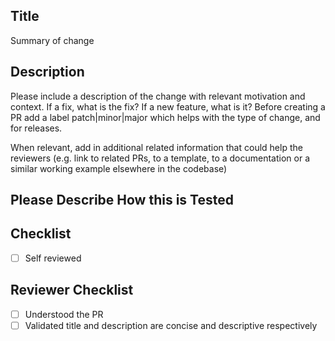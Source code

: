 ## Title

Summary of change

## Description

 Please include a description of the change with relevant motivation and context. If a fix, what is the fix? If a new feature, what is it? Before creating a PR add a label patch|minor|major which helps with the type of change, and for releases.

 When relevant, add in additional related information that could help the reviewers (e.g. link to related PRs, to a template, to a documentation or a similar working example elsewhere in the codebase)

## Please Describe How this is Tested

## Checklist

- [ ] Self reviewed

## Reviewer Checklist

- [ ] Understood the PR
- [ ] Validated title and description are concise and descriptive respectively
